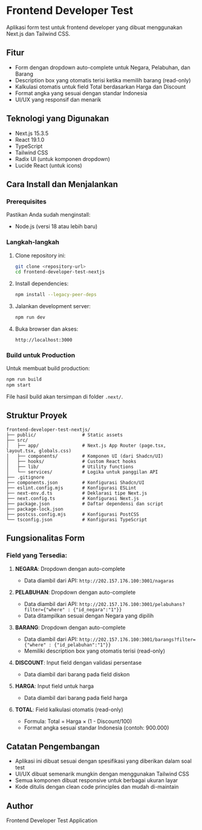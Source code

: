 # Frontend Developer Test

Aplikasi form test untuk frontend developer yang dibuat menggunakan Next.js dan Tailwind CSS.

## Fitur

- Form dengan dropdown auto-complete untuk Negara, Pelabuhan, dan Barang
- Description box yang otomatis terisi ketika memilih barang (read-only)
- Kalkulasi otomatis untuk field Total berdasarkan Harga dan Discount
- Format angka yang sesuai dengan standar Indonesia
- UI/UX yang responsif dan menarik

## Teknologi yang Digunakan

- Next.js 15.3.5
- React 19.1.0
- TypeScript
- Tailwind CSS
- Radix UI (untuk komponen dropdown)
- Lucide React (untuk icons)

## Cara Install dan Menjalankan

### Prerequisites

Pastikan Anda sudah menginstall:
- Node.js (versi 18 atau lebih baru)

### Langkah-langkah

1. Clone repository ini:
   ```bash
   git clone <repository-url>
   cd frontend-developer-test-nextjs
   ```

2. Install dependencies:
   ```bash
   npm install --legacy-peer-deps
   ```

3. Jalankan development server:
   ```bash
   npm run dev
   ```

4. Buka browser dan akses:
   ```
   http://localhost:3000
   ```

### Build untuk Production

Untuk membuat build production:
```bash
npm run build
npm start
```

File hasil build akan tersimpan di folder `.next/`.

## Struktur Proyek

```
frontend-developer-test-nextjs/
├── public/                 # Static assets
├── src/
│   ├── app/                # Next.js App Router (page.tsx, layout.tsx, globals.css)
│   ├── components/         # Komponen UI (dari Shadcn/UI)
│   ├── hooks/              # Custom React hooks
│   ├── lib/                # Utility functions
│   └── services/           # Logika untuk panggilan API
├── .gitignore
├── components.json         # Konfigurasi Shadcn/UI
├── eslint.config.mjs       # Konfigurasi ESLint
├── next-env.d.ts           # Deklarasi tipe Next.js
├── next.config.ts          # Konfigurasi Next.js
├── package.json            # Daftar dependensi dan script
├── package-lock.json
├── postcss.config.mjs      # Konfigurasi PostCSS
└── tsconfig.json           # Konfigurasi TypeScript
```

## Fungsionalitas Form

### Field yang Tersedia:

1. **NEGARA**: Dropdown dengan auto-complete
   - Data diambil dari API: `http://202.157.176.100:3001/nagaras`

2. **PELABUHAN**: Dropdown dengan auto-complete
   - Data diambil dari API: `http://202.157.176.100:3001/pelabuhans?filter={"where" : {"id_negara":"1"}}`
   - Data ditampilkan sesuai dengan Negara yang dipilih

3. **BARANG**: Dropdown dengan auto-complete
   - Data diambil dari API: `http://202.157.176.100:3001/barangs?filter={"where" : {"id_pelabuhan":"1"}}`
   - Memiliki description box yang otomatis terisi (read-only)

4. **DISCOUNT**: Input field dengan validasi persentase
   - Data diambil dari barang pada field diskon

5. **HARGA**: Input field untuk harga
   - Data diambil dari barang pada field harga

6. **TOTAL**: Field kalkulasi otomatis (read-only)
   - Formula: Total = Harga × (1 - Discount/100)
   - Format angka sesuai standar Indonesia (contoh: 900.000)

## Catatan Pengembangan

- Aplikasi ini dibuat sesuai dengan spesifikasi yang diberikan dalam soal test
- UI/UX dibuat semenarik mungkin dengan menggunakan Tailwind CSS
- Semua komponen dibuat responsive untuk berbagai ukuran layar
- Kode ditulis dengan clean code principles dan mudah di-maintain

## Author

Frontend Developer Test Application


